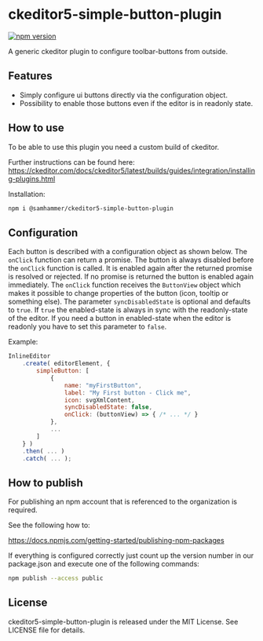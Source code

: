 

# ckeditor5-simple-button-plugin

[![npm version](https://badge.fury.io/js/%40samhammer%2Fckeditor5-simple-button-plugin.svg)](https://www.npmjs.com/package/@samhammer/ckeditor5-simple-button-plugin)

A generic ckeditor plugin to configure toolbar-buttons from outside.

## Features

 - Simply configure ui buttons directly via the configuration object.
 - Possibility to enable those buttons even if the editor is in readonly state.

## How to use
To be able to use this plugin you need a custom build of ckeditor.

Further instructions can be found here:
https://ckeditor.com/docs/ckeditor5/latest/builds/guides/integration/installing-plugins.html

Installation:

```bash
npm i @samhammer/ckeditor5-simple-button-plugin
```

## Configuration

Each button is described with a configuration object as shown below. The `onClick` function can return a promise. The button is always disabled before the `onClick` function is called. It is enabled again after the returned promise is resolved or rejected. If no promise is returned the button is enabled again immediately. The `onClick` function receives the `ButtonView` object which makes it possible to change properties of the button (icon, tooltip or something else). The parameter `syncDisabledState` is optional and defaults to `true`. If `true` the enabled-state is always in sync with the readonly-state of the editor. If you need a button in enabled-state when the editor is readonly you have to set this parameter to `false`.

Example:

```js
InlineEditor
	.create( editorElement, {
		simpleButton: [
            {
                name: "myFirstButton",
                label: "My First button - Click me",
                icon: svgXmlContent,
                syncDisabledState: false,
                onClick: (buttonView) => { /* ... */ }
            },
            ...
        ]
	} )
	.then( ... )
	.catch( ... );
```


## How to publish

For publishing an npm account that is referenced to the organization is required.

See the following how to:

https://docs.npmjs.com/getting-started/publishing-npm-packages

If everything is configured correctly just count up the version number in our package.json and execute one of the following commands:

```bash
npm publish --access public
```

## License

ckeditor5-simple-button-plugin is released under the MIT License. See LICENSE file for details.
